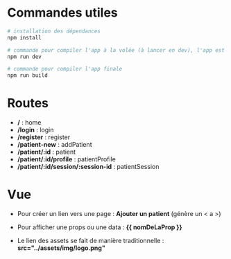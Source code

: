 # Commandes utiles

``` bash
# installation des dépendances
npm install

# commande pour compiler l'app à la volée (à lancer en dev), l'app est dispo à localhost:8080
npm run dev

# commande pour compiler l'app finale
npm run build
```

# Routes

* **/** : home
* **/login** : login
* **/register** : register
* **/patient-new** : addPatient
* **/patient/:id** : patient
* **/patient/:id/profile** : patientProfile
* **/patient/:id/session/:session-id** : patientSession

# Vue

* Pour créer un lien vers une page : **<router-link to="/patient-new">Ajouter un patient</router-link>**
  (génère un < a >)
  
* Pour afficher une props ou une data : **{{ nomDeLaProp }}**

* Le lien des assets se fait de manière traditionnelle : **src="../assets/img/logo.png"**
